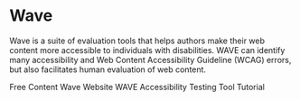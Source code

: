 # Wave

Wave is a suite of evaluation tools that helps authors make their web content more accessible to individuals with disabilities. WAVE can identify many accessibility and Web Content Accessibility Guideline (WCAG) errors, but also facilitates human evaluation of web content.

<ResourceGroupTitle>Free Content</ResourceGroupTitle>
<BadgeLink colorScheme='blue' badgeText='Official Website' href='https://wave.webaim.org/'>Wave Website</BadgeLink>
<BadgeLink colorScheme='yellow' badgeText='Read' href='https://www.softwaretestinghelp.com/web-accessibility-testing-tools/'>WAVE Accessibility Testing Tool Tutorial</BadgeLink>